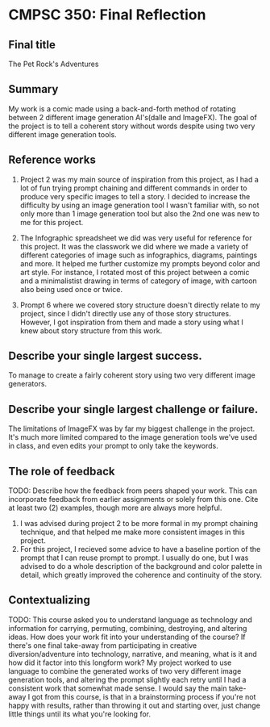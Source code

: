 # CMPSC 350: Final Reflection

## Final title

The Pet Rock's Adventures

## Summary

My work is a comic made using a back-and-forth method of rotating between 2 different image generation AI's(dalle and ImageFX). The goal of the project is to tell a coherent story without words despite using two very different image generation tools.

## Reference works

1) Project 2 was my main source of inspiration from this project, as I had a lot of fun trying prompt chaining and different commands in order to produce very specific images to tell a story. I decided to increase the difficulty by using an image generation tool I wasn't familiar with, so not only more than 1 image generation tool but also the 2nd one was new to me for this project.

2) The Infographic spreadsheet we did was very useful for reference for this project. It was the classwork we did where we made a variety of different categories of image such as infographics, diagrams, paintings and more. It helped me further customize my prompts beyond color and art style. For instance, I rotated most of this project between a comic and a minimalistist drawing in terms of category of image, with cartoon also being used once or twice.

3) Prompt 6 where we covered story structure doesn't directly relate to my project, since I didn't directly use any of those story structures. However, I got inspiration from them and made a story using what I knew about story structure from this work.


## Describe your single largest success.

To manage to create a fairly coherent story using two very different image generators.

## Describe your single largest challenge or failure.

The limitations of ImageFX was by far my biggest challenge in the project. It's much more limited compared to the image generation tools we've used in class, and even edits your prompt to only take the keywords.

## The role of feedback

TODO: Describe how the feedback from peers shaped your work. This can incorporate feedback
from earlier assignments or solely from this one. Cite at least two (2) examples, though
more are always more helpful.

1) I was advised during project 2 to be more formal in my prompt chaining technique, and that helped me make more consistent images in this project.
2) For this project, I recieved some advice to have a baseline portion of the prompt that I can reuse prompt to prompt. I usually do one, but I was advised to do a whole description of the background and color palette in detail, which greatly improved the coherence and continuity of the story.

## Contextualizing

TODO: This course asked you to understand language as technology and information for carrying,
permuting, combining, destroying, and altering ideas. How does your work fit into your understanding
of the course? If there's one final take-away from participating in creative diversion/adventure into
technology, narrative, and meaning, what is it and how did it factor into this longform work?
My project worked to use language to combine the generated works of two very different image generation tools, and altering the prompt slightly each retry until I had a consistent work that somewhat made sense. I would say the main take-away I got from this course, is that in a brainstorming process if you're not happy with results, rather than throwing it out and starting over, just change little things until its what you're looking for.
